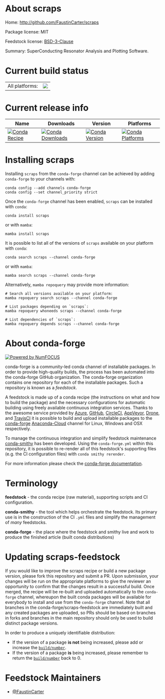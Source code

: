 About scraps
============

Home: http://github.com/FaustinCarter/scraps

Package license: MIT

Feedstock license: [BSD-3-Clause](https://github.com/conda-forge/scraps-feedstock/blob/master/LICENSE.txt)

Summary: SuperConducting Resonator Analysis and Plotting Software.

Current build status
====================


<table><tr><td>All platforms:</td>
    <td>
      <a href="https://dev.azure.com/conda-forge/feedstock-builds/_build/latest?definitionId=11523&branchName=master">
        <img src="https://dev.azure.com/conda-forge/feedstock-builds/_apis/build/status/scraps-feedstock?branchName=master">
      </a>
    </td>
  </tr>
</table>

Current release info
====================

| Name | Downloads | Version | Platforms |
| --- | --- | --- | --- |
| [![Conda Recipe](https://img.shields.io/badge/recipe-scraps-green.svg)](https://anaconda.org/conda-forge/scraps) | [![Conda Downloads](https://img.shields.io/conda/dn/conda-forge/scraps.svg)](https://anaconda.org/conda-forge/scraps) | [![Conda Version](https://img.shields.io/conda/vn/conda-forge/scraps.svg)](https://anaconda.org/conda-forge/scraps) | [![Conda Platforms](https://img.shields.io/conda/pn/conda-forge/scraps.svg)](https://anaconda.org/conda-forge/scraps) |

Installing scraps
=================

Installing `scraps` from the `conda-forge` channel can be achieved by adding `conda-forge` to your channels with:

```
conda config --add channels conda-forge
conda config --set channel_priority strict
```

Once the `conda-forge` channel has been enabled, `scraps` can be installed with `conda`:

```
conda install scraps
```

or with `mamba`:

```
mamba install scraps
```

It is possible to list all of the versions of `scraps` available on your platform with `conda`:

```
conda search scraps --channel conda-forge
```

or with `mamba`:

```
mamba search scraps --channel conda-forge
```

Alternatively, `mamba repoquery` may provide more information:

```
# Search all versions available on your platform:
mamba repoquery search scraps --channel conda-forge

# List packages depending on `scraps`:
mamba repoquery whoneeds scraps --channel conda-forge

# List dependencies of `scraps`:
mamba repoquery depends scraps --channel conda-forge
```


About conda-forge
=================

[![Powered by
NumFOCUS](https://img.shields.io/badge/powered%20by-NumFOCUS-orange.svg?style=flat&colorA=E1523D&colorB=007D8A)](https://numfocus.org)

conda-forge is a community-led conda channel of installable packages.
In order to provide high-quality builds, the process has been automated into the
conda-forge GitHub organization. The conda-forge organization contains one repository
for each of the installable packages. Such a repository is known as a *feedstock*.

A feedstock is made up of a conda recipe (the instructions on what and how to build
the package) and the necessary configurations for automatic building using freely
available continuous integration services. Thanks to the awesome service provided by
[Azure](https://azure.microsoft.com/en-us/services/devops/), [GitHub](https://github.com/),
[CircleCI](https://circleci.com/), [AppVeyor](https://www.appveyor.com/),
[Drone](https://cloud.drone.io/welcome), and [TravisCI](https://travis-ci.com/)
it is possible to build and upload installable packages to the
[conda-forge](https://anaconda.org/conda-forge) [Anaconda-Cloud](https://anaconda.org/)
channel for Linux, Windows and OSX respectively.

To manage the continuous integration and simplify feedstock maintenance
[conda-smithy](https://github.com/conda-forge/conda-smithy) has been developed.
Using the ``conda-forge.yml`` within this repository, it is possible to re-render all of
this feedstock's supporting files (e.g. the CI configuration files) with ``conda smithy rerender``.

For more information please check the [conda-forge documentation](https://conda-forge.org/docs/).

Terminology
===========

**feedstock** - the conda recipe (raw material), supporting scripts and CI configuration.

**conda-smithy** - the tool which helps orchestrate the feedstock.
                   Its primary use is in the construction of the CI ``.yml`` files
                   and simplify the management of *many* feedstocks.

**conda-forge** - the place where the feedstock and smithy live and work to
                  produce the finished article (built conda distributions)


Updating scraps-feedstock
=========================

If you would like to improve the scraps recipe or build a new
package version, please fork this repository and submit a PR. Upon submission,
your changes will be run on the appropriate platforms to give the reviewer an
opportunity to confirm that the changes result in a successful build. Once
merged, the recipe will be re-built and uploaded automatically to the
`conda-forge` channel, whereupon the built conda packages will be available for
everybody to install and use from the `conda-forge` channel.
Note that all branches in the conda-forge/scraps-feedstock are
immediately built and any created packages are uploaded, so PRs should be based
on branches in forks and branches in the main repository should only be used to
build distinct package versions.

In order to produce a uniquely identifiable distribution:
 * If the version of a package **is not** being increased, please add or increase
   the [``build/number``](https://docs.conda.io/projects/conda-build/en/latest/resources/define-metadata.html#build-number-and-string).
 * If the version of a package **is** being increased, please remember to return
   the [``build/number``](https://docs.conda.io/projects/conda-build/en/latest/resources/define-metadata.html#build-number-and-string)
   back to 0.

Feedstock Maintainers
=====================

* [@FaustinCarter](https://github.com/FaustinCarter/)

